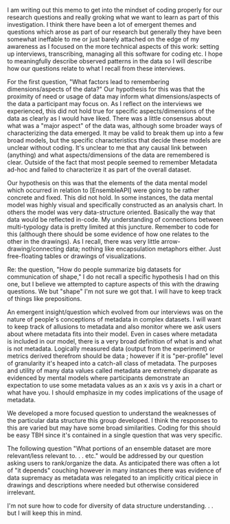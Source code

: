 I am writing out this memo to get into the mindset of coding properly for our research questions and really groking what we want to learn as part of this investigation. I think there have been a lot of emergent themes and questions which arose as part of our research but generally they have been somewhat ineffable to me or just barely attached on the edge of my awareness as I focused on the more technical aspects of this work: setting up interviews, transcribing, managing all this software for coding etc. I hope to meaningfully describe observed patterns in the data so I will describe how our questions relate to what I recall from these interviews.

For the first question, "What factors lead to remembering dimensions/aspects of the data?"  Our hypothesis for this was that the proximity of need or usage of data may inform what dimensions/aspects of the data a participant may focus on.  As I reflect on the interviews we experienced, this did not hold true for specific aspects/dimensions of the data as clearly as I would have liked. There was a little consensus about what was a "major aspect" of the data was, although some broader ways of characterizing the data emerged. It may be valid to break them up into a few broad models, but the specific characteristics that decide these models are unclear without coding. It's unclear to me that any causal link between (anything) and what aspects/dimensions of the data are remembered is clear. Outside of the fact that most people seemed to remember Metadata ad-hoc and failed to characterize it as part of the overall dataset.

Our hypothesis on this was that the elements of the data mental model which occurred in relation to [EnsembleAPI] were going to be rather concrete and fixed. This did not hold. In some instances, the data mental model was highly visual and specifically constructed as an analysis chart. In others the model was very data-structure oriented. Basically the way that data would be reflected in-code. My understanding of connections between multi-typology data is pretty limited at this juncture. Remember to code for this (although there should be some evidence of how one relates to the other in the drawings). As I recall, there was very little arrow-drawing/connecting data; nothing like encapsulation metaphors either. Just free-floating tables or drawings of visualizations.

Re: the question, "How do people summarize big datasets for communication of shape," I do not recall a specific hypothesis I had on this one, but I believe we attempted to capture aspects of this with the drawing questions. We but "shape" I'm not sure we got that. I will have to keep track of things like prepositions. 

An emergent insight/question which evolved from our interviews was on the nature of people's conceptions of metadata in complex datasets. I will want to keep track of allusions to metadata and also monitor where we ask users about where metadata fits into their model. Even in cases where metadata is included in our model, there is a very broad definition of what is and what is not metadata. Logically measured data (output from the experiment) or metrics derived therefrom should be data ; however if it is "per-profile" level of granularity it's heaped into a catch-all class of metadata. The purposes and utility of many data values called metadata are extremely disparate as evidenced by mental models where participants demonstrate an expectation to use some metadata values as an x axis vs y axis in a chart or what have you. I should emphasize in my codes implications of the usage of metadata. 

We developed a more focused question to understand the weaknesses of the particular data structure this group developed. I think the responses to this are varied but may have some broad similarities. Coding for this should be easy TBH since it's contained in a single question that was very specific.

The following question "What portions of an ensemble dataset are more relevant/less relevant to. . . etc."  would be addressed by our question asking users to rank/organize the data. As anticipated there was often a lot of "it depends" couching however in many instances there was evidence of data supremacy as metadata was relegated to an implicitly critical piece in drawings and descriptions where needed but otherwise considered irrelevant. 

I'm not sure how to code for diversity of data structure understanding. . . but I will keep this in mind.